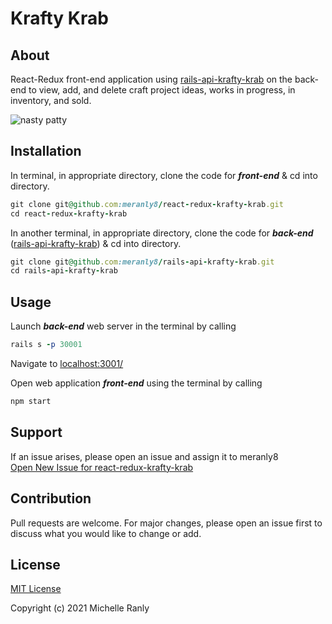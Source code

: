# Krafty Krab
## About
React-Redux front-end application using [rails-api-krafty-krab](https://github.com/meranly8/rails-api-krafty-krab) on the back-end to view, add, and delete craft project ideas, works in progress, in inventory, and sold. 

![nasty patty][logo]

[logo]: https://i.imgur.com/QslmyAR.jpg "Nasty Patty Embroidery"

## Installation
In terminal, in appropriate directory, clone the code for ***front-end*** & cd into directory.
```ruby
git clone git@github.com:meranly8/react-redux-krafty-krab.git
cd react-redux-krafty-krab
```
  
  
In another terminal, in appropriate directory, clone the code for ***back-end*** ([rails-api-krafty-krab](https://github.com/meranly8/rails-api-krafty-krab)) & cd into directory.
```ruby
git clone git@github.com:meranly8/rails-api-krafty-krab.git
cd rails-api-krafty-krab
```

## Usage
Launch ***back-end*** web server in the terminal by calling
```ruby
rails s -p 30001
```
Navigate to [localhost:3001/](http://localhost:3001/) 
  
Open web application ***front-end*** using the terminal by calling
```ruby
npm start
```

## Support
If an issue arises, please open an issue and assign it to meranly8\
[Open New Issue for react-redux-krafty-krab](https://github.com/meranly8/react-redux-krafty-krab/issues/new)

## Contribution
Pull requests are welcome. For major changes, please open an issue first to discuss what you would like to change or add.

## License
[MIT License](https://choosealicense.com/licenses/mit/)

Copyright (c) 2021 Michelle Ranly